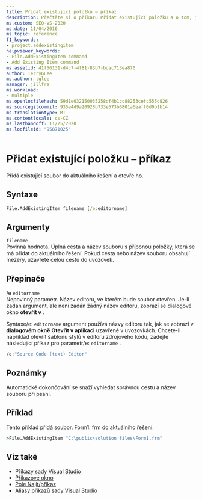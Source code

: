 ```yaml
---
title: Přidat existující položku – příkaz
description: Přečtěte si o příkazu Přidat existující položku a o tom, jak přidá existující soubor do aktuálního řešení a otevře ho.
ms.custom: SEO-VS-2020
ms.date: 11/04/2016
ms.topic: reference
f1_keywords:
- project.addexistingitem
helpviewer_keywords:
- File.AddExistingItem command
- Add Existing Item command
ms.assetid: 41f56131-d4c7-4f81-83b7-bdac713ea870
author: TerryGLee
ms.author: tglee
manager: jillfra
ms.workload:
- multiple
ms.openlocfilehash: 59d1e032150035258df4b1cc88253cefc555d826
ms.sourcegitcommit: 935e4d9a20928b733e573b6801a6eaff0d0b1b14
ms.translationtype: MT
ms.contentlocale: cs-CZ
ms.lasthandoff: 11/25/2020
ms.locfileid: "95871025"
---
```

# <a name="add-existing-item-command"></a>Přidat existující položku – příkaz
Přidá existující soubor do aktuálního řešení a otevře ho.

## <a name="syntax"></a>Syntaxe

```cmd
File.AddExistingItem filename [/e:editorname]
```

## <a name="arguments"></a>Argumenty
`filename`\
Povinná hodnota. Úplná cesta a název souboru s příponou položky, která se má přidat do aktuálního řešení. Pokud cesta nebo název souboru obsahují mezery, uzavřete celou cestu do uvozovek.

## <a name="switches"></a>Přepínače
/e `editorname`\
Nepovinný parametr. Název editoru, ve kterém bude soubor otevřen. Je-li zadán argument, ale není zadán žádný název editoru, zobrazí se dialogové okno **otevřít v** .

Syntaxe/e: `editorname` argument používá názvy editoru tak, jak se zobrazí v **dialogovém okně Otevřít v aplikaci** uzavřené v uvozovkách. Chcete-li například otevřít šablonu stylů v editoru zdrojového kódu, zadejte následující příkaz pro parametr/e: `editorname` .

```cmd
/e:"Source Code (text) Editor"
```

## <a name="remarks"></a>Poznámky
Automatické dokončování se snaží vyhledat správnou cestu a název souboru při psaní.

## <a name="example"></a>Příklad
Tento příklad přidá soubor. Form1. frm do aktuálního řešení.

```cmd
>File.AddExistingItem "C:\public\solution files\Form1.frm"
```

## <a name="see-also"></a>Viz také

- [Příkazy sady Visual Studio](../../ide/reference/visual-studio-commands.md)
- [Příkazové okno](../../ide/reference/command-window.md)
- [Pole Najít/příkaz](../../ide/find-command-box.md)
- [Aliasy příkazů sady Visual Studio](../../ide/reference/visual-studio-command-aliases.md)
